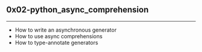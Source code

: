## 0x02-python_async_comprehension
---
* How to write an asynchronous generator
* How to use async comprehensions
* How to type-annotate generators
